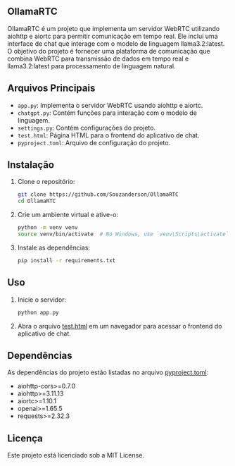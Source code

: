 ## OllamaRTC

OllamaRTC é um projeto que implementa um servidor WebRTC utilizando aiohttp e aiortc para permitir comunicação em tempo real. Ele inclui uma interface de chat que interage com o modelo de linguagem llama3.2:latest. O objetivo do projeto é fornecer uma plataforma de comunicação que combina WebRTC para transmissão de dados em tempo real e llama3.2:latest para processamento de linguagem natural.


## Arquivos Principais

- `app.py`: Implementa o servidor WebRTC usando aiohttp e aiortc.
- `chatgpt.py`: Contém funções para interação com o modelo de linguagem.
- `settings.py`: Contém configurações do projeto.
- `test.html`: Página HTML para o frontend do aplicativo de chat.
- `pyproject.toml`: Arquivo de configuração do projeto.

## Instalação

1. Clone o repositório:
    ```sh
    git clone https://github.com/Souzanderson/OllamaRTC
    cd OllamaRTC
    ```

2. Crie um ambiente virtual e ative-o:
    ```sh
    python -m venv venv
    source venv/bin/activate  # No Windows, use `venv\Scripts\activate`
    ```

3. Instale as dependências:
    ```sh
    pip install -r requirements.txt
    ```

## Uso

1. Inicie o servidor:
    ```sh
    python app.py
    ```

2. Abra o arquivo [test.html](https://github.com/Souzanderson/OllamaRTC/blob/main/test.html) em um navegador para acessar o frontend do aplicativo de chat.

## Dependências

As dependências do projeto estão listadas no arquivo [pyproject.toml](https://github.com/Souzanderson/OllamaRTC/blob/main/pyproject.toml):
- aiohttp-cors>=0.7.0
- aiohttp>=3.11.13
- aiortc>=1.10.1
- openai>=1.65.5
- requests>=2.32.3

## Licença

Este projeto está licenciado sob a MIT License.